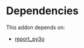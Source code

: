 # Dependencies

This addon depends on:

- [report_py3o](../../odoo-bringout-oca-reporting-engine-report_py3o)
